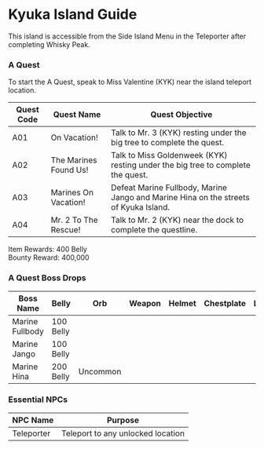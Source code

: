 # Kyuka Island Guide

This island is accessible from the Side Island Menu in the Teleporter after completing Whisky Peak.

### A Quest

To start the A Quest, speak to Miss Valentine (KYK) near the island teleport location.

| Quest Code| Quest Name                    | Quest Objective|
|-----------|-----------                    |-----------|
| A01       | On Vacation!                  |Talk to Mr. 3 (KYK) resting under the big tree to complete the quest.|
| A02       | The Marines Found Us!         |Talk to Miss Goldenweek (KYK) resting under the big tree to complete the quest.|
| A03       | Marines On Vacation!          |Defeat Marine Fullbody, Marine Jango and Marine Hina on the streets of Kyuka Island.|
| A04       | Mr. 2 To The Rescue!          |Talk to Mr. 2 (KYK) near the dock to complete the questline.|

Item Rewards: 400 Belly<br>
Bounty Reward: 400,000

### A Quest Boss Drops

| Boss Name         | Belly      | Orb       | Weapon    | Helmet    | Chestplate | Leggings  | Boots     | Other     |
|-----------        |----------- |-----------|-----------|-----------|----------- |-----------|-----------|-----------|
| Marine Fullbody   | 100 Belly  |           |           |           |            |           |           |           |
| Marine Jango      | 100 Belly  |           |           |           |            |           |           |           |
| Marine Hina       | 200 Belly  | Uncommon  |           |           |            |           |           |           |

### Essential NPCs

| NPC Name              | Purpose                                   |
|-------------          |-----------                                |
| Teleporter            | Teleport to any unlocked location         |
